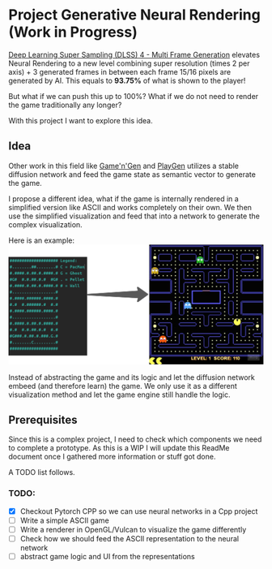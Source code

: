 # Project Generative Neural Rendering (Work in Progress)

[Deep Learning Super Sampling (DLSS) 4 - Multi Frame Generation](https://www.youtube.com/watch?v=qQn3bsPNTyI&t=7s)
elevates Neural Rendering to a new level combining super resolution (times 2 per axis) + 3 generated frames in between each frame
15/16 pixels are generated by AI. This equals to **93.75%** of what is shown to the player!

But what if we can push this up to 100%?
What if we do not need to render the game traditionally any longer?

With this project I want to explore this idea.

## Idea

Other work in this field like [Game'n'Gen](https://arxiv.org/abs/2408.14837) and [PlayGen](https://arxiv.org/abs/2412.00887)
utilizes a stable diffusion network and feed the game state as semantic vector to generate the game.

I propose a different idea, what if the game is internally rendered in a simplified version like ASCII and works completely on their own.
We then use the simplified visualization and feed that into a network to generate the complex visualization.

Here is an example:
![idea](img/Idea.png)

Instead of abstracting the game and its logic and let the diffusion network embeed (and therefore learn) the game.
We only use it as a different visualization method and let the game engine still handle the logic.

## Prerequisites

Since this is a complex project, I need to check which components we need to complete a prototype.
As this is a WIP I will update this ReadMe document once I gathered more information or stuff got done.

A TODO list follows.

### TODO:

- [x] Checkout Pytorch CPP so we can use neural networks in a Cpp project
- [ ] Write a simple ASCII game
- [ ] Write a renderer in OpenGL/Vulcan to visualize the game differently
- [ ] Check how we should feed the ASCII representation to the neural network
- [ ] abstract game logic and UI from the representations